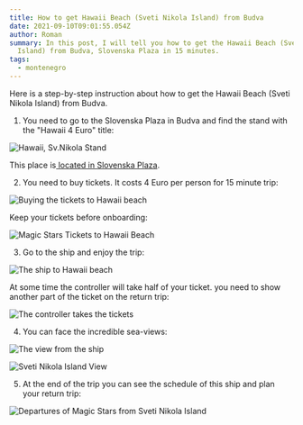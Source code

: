 ```yaml
---
title: How to get Hawaii Beach (Sveti Nikola Island) from Budva
date: 2021-09-10T09:01:55.054Z
author: Roman
summary: In this post, I will tell you how to get the Hawaii Beach (Sveti Nikola
  Island) from Budva, Slovenska Plaza in 15 minutes.
tags:
  - montenegro
---
```

Here is a step-by-step instruction about how to get the Hawaii Beach (Sveti Nikola Island) from Budva.

1. You need to go to the Slovenska Plaza in Budva and find the stand with the "Hawaii 4 Euro" title:

![Hawaii, Sv.Nikola Stand](/static/img/00db47e1-d9dc-4067-8587-40cbc3a27720.jpg "Hawaii, Sv.Nikola Stand")

This place is[ located in Slovenska Plaza](https://goo.gl/maps/XtwdAErLAd14pcN49).

2. You need to buy tickets. It costs 4 Euro per person for 15 minute trip:

![Buying the tickets to Hawaii beach](/static/img/3ec4ddfb-f55f-4dfb-840a-b3651540127b.jpg "Buying the tickets to Hawaii beach")

Keep your tickets before onboarding:

![Magic Stars Tickets to Hawaii Beach](/static/img/21350dca-9542-4f74-bddf-8a371b78a912.jpg "Magic Stars Tickets to Hawaii Beach")

3. Go to the ship and enjoy the trip:

![The ship to Hawaii beach](/static/img/e9d1b53c-b9c6-41f5-a40a-5a4cc6e2aca7.jpg "The ship to Hawaii beach")

At some time the controller will take half of your ticket. you need to show another part of the ticket on the return trip:

![The controller takes the tickets](/static/img/13c5b652-4426-4169-a8c7-9ffb94d522eb.jpg "The controller takes the tickets")

4. You can face the incredible sea-views:

![The view from the ship](/static/img/ce113317-23e6-44cb-ad40-cf9ea8853ae5.jpg "The view from the ship")

![Sveti Nikola Island View](/static/img/6f9a8e58-2e26-4d77-8c99-c8e2e8e0d134.jpg "Sveti Nikola Island View")

5. At the end of the trip you can see the schedule of this ship and plan your return trip:

![Departures of Magic Stars from Sveti Nikola Island](/static/img/583d04b8-d47b-4f4f-afb9-6bf2d2747431.jpg "Departures of Magic Stars from Sveti Nikola Island")